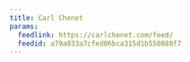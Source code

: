 ```yaml
---
title: Carl Chenet
params:
  feedlink: https://carlchenet.com/feed/
  feedid: a79a033a7cfed06bca315d1b550888f7
---
```

